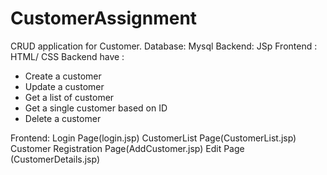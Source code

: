 # CustomerAssignment
CRUD application for Customer.
Database: Mysql
Backend: JSp 
Frontend : HTML/ CSS
Backend have :
- Create a customer
- Update a customer
- Get a list of customer
- Get a single customer based on ID
- Delete a customer

Frontend:
Login Page(login.jsp)
CustomerList Page(CustomerList.jsp)
Customer Registration Page(AddCustomer.jsp)
Edit Page (CustomerDetails.jsp)
